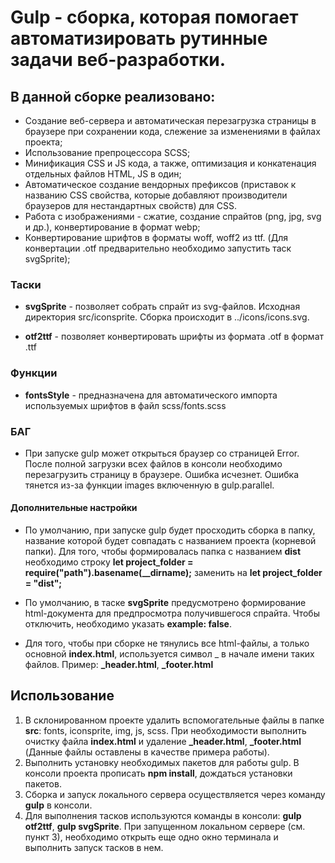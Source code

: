 # Gulp - сборка, которая помогает автоматизировать рутинные задачи веб-разработки.

## В данной сборке реализовано:
- Создание веб-сервера и автоматическая перезагрузка страницы в браузере при сохранении кода, слежение за изменениями в файлах проекта;
- Использование препроцессора SCSS;
- Минификация CSS и JS кода, а также, оптимизация и конкатенация отдельных файлов HTML, JS в один;
- Автоматическое создание вендорных префиксов (приставок к названию CSS свойства, которые добавляют производители браузеров для нестандартных свойств) для CSS.
- Работа с изображениями - сжатие, создание спрайтов (png, jpg, svg и др.), конвертирование в формат webp;
- Конвертирование шрифтов в форматы woff, woff2 из ttf. (Для конвертации .otf предварительно необходимо запустить таск svgSprite);

### Таски

- **svgSprite** - позволяет собрать спрайт из svg-файлов. Исходная директория src/iconsprite. Сборка происходит в ../icons/icons.svg. 

- **otf2ttf** - позволяет конвертировать шрифты из формата .otf в формат .ttf

### Функции

- **fontsStyle** - предназначена для автоматического импорта используемых шрифтов в файл scss/fonts.scss

### БАГ

- При запуске gulp может открыться браузер со страницей Error. После полной загрузки всех файлов в консоли необходимо перезагрузить страницу в браузере. Ошибка исчезнет.
Ошибка тянется из-за функции images включенную в gulp.parallel. 

#### Дополнительные настройки

- По умолчанию, при запуске gulp будет просходить сборка в папку, название которой будет совпадать с названием проекта (корневой папки). Для того, чтобы формировалась папка с названием **dist** необходимо строку **let project_folder = require("path").basename(__dirname);** заменить на **let project_folder = "dist";**

- По умолчанию, в таске **svgSprite** предусмотрено формирование html-документа для предпросмотра получившегося спрайта. Чтобы отключить, необходимо указать **example: false**.

- Для того, чтобы при сборке не тянулись все html-файлы, а только основной **index.html**, используется символ _ в начале имени таких файлов. Пример: **_header.html**, **_footer.html**

## Использование

1. В склонированном проекте удалить вспомогательные файлы в папке **src**: fonts, iconsprite, img, js, scss. При необходимости выполнить очистку файла **index.html** и удаление **_header.html**, **_footer.html** (Данные файлы оставлены в качестве примера работы).
2. Выполнить установку необходимых пакетов для работы gulp. В консоли проекта прописать **npm install**, дождаться установки пакетов.
3. Сборка и запуск локального сервера осуществляется через команду **gulp** в консоли.
4. Для выполнения тасков используются команды в консоли: **gulp otf2ttf**, **gulp svgSprite**. При запущенном локальном сервере (см. пункт 3), необходимо открыть еще одно окно терминала и выполнить запуск тасков в нем.
